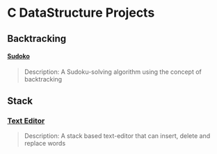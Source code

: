 # C DataStructure Projects

## Backtracking 
#### [Sudoko](https://github.com/adwiteeya3/c-backtracking-sudoku)
> Description: A Sudoku-solving algorithm using the concept of backtracking

## Stack
### [Text Editor](https://github.com/adwiteeya3/cpp-stack-texteditor)
> Description: A stack based text-editor that can insert, delete and replace words
